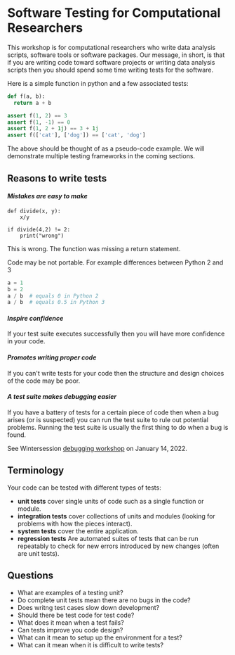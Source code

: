 # Software Testing for Computational Researchers

This workshop is for computational researchers who write data analysis scripts, software tools or software packages. Our message, in short, is that if you are writing code toward software projects or writing data analysis scripts then you should spend some time writing tests for the software.

Here is a simple function in python and a few associated tests:

```python
def f(a, b):
  return a + b

assert f(1, 2) == 3
assert f(1, -1) == 0
assert f(1, 2 + 1j) == 3 + 1j
assert f(['cat'], ['dog']) == ['cat', 'dog']
```

The above should be thought of as a pseudo-code example. We will demonstrate multiple testing frameworks in the coming sections.

## Reasons to write tests

#### *Mistakes are easy to make*


    def divide(x, y):
        x/y
        
    if divide(4,2) != 2:
        print("wrong")
        
This is wrong. The function was missing a return statement.

Code may be not portable. For example differences between Python 2 and 3

```python
a = 1
b = 2
a / b  # equals 0 in Python 2
a / b  # equals 0.5 in Python 3
```

#### *Inspire confidence*

If your test suite executes successfully then you will have more confidence in your code.

#### *Promotes writing proper code*

If you can't write tests for your code then the structure and design choices of the code may be poor.

#### *A test suite makes debugging easier*

If you have a battery of tests for a certain piece of code then when a bug arises (or is suspected) you can run the test suite to rule out potential problems. Running the test suite is usually the first thing to do when a bug is found.

See Wintersession [debugging workshop](https://my.princeton.edu/OWCE/rsvp?id=1340958) on January 14, 2022.


## Terminology

Your code can be tested with different types of tests:

* **unit tests** cover single units of code such as a single function or module.
* **integration tests** cover collections of units and modules (looking for problems with how the pieces interact).
* **system tests** cover the entire application.
* **regression tests** Are automated suites of tests that can be run repeatably to check for new errors introduced by new changes (often are unit tests).

## Questions

* What are examples of a testing unit?
* Do complete unit tests mean there are no bugs in the code?
* Does writng test cases slow down development?
* Should there be test code for test code?
* What does it mean when a test fails?
* Can tests improve you code design?
* What can it mean to setup up the environment for a test?
* What can it mean when it is difficult to write tests?
